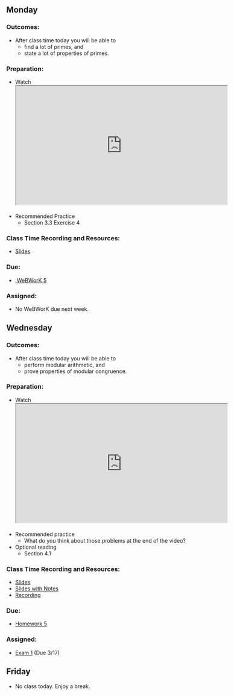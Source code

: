 <h2>Monday</h2>
<h3>Outcomes:</h3>
<ul>
<li>After class time today you will be able to
<ul>
<li>find a lot of primes, and</li>
<li>state a lot of properties of primes.</li>
</ul>
</li>
</ul>
<h3>Preparation:</h3>
<ul>
<li>Watch<br><iframe title="embedded content" src="https://www.youtube.com/embed/MxiTG96QOxw" width="560" height="315" allowfullscreen="allowfullscreen" allow="accelerometer; autoplay; clipboard-write; encrypted-media; gyroscope; picture-in-picture"></iframe>&nbsp;</li>
<li>Recommended Practice
<ul>
<li>Section 3.3 Exercise 4</li>
</ul>
</li>
</ul>
<h3>Class Time Recording and Resources:</h3>
<ul>
<li><a class="instructure_file_link instructure_scribd_file" title="ws3-2-finding_primes.pdf" href="https://uweau.instructure.com/courses/365635/files/31031682?verifier=ZceAlH4dMJZX7GWJ6JAnWSJ8fWxbsDcNzSI6Z97h&amp;wrap=1" target="_blank" data-canvas-previewable="false" data-api-endpoint="https://uweau.instructure.com/api/v1/courses/365635/files/31031682" data-api-returntype="File">Slides</a></li>
</ul>
<h3>Due:</h3>
<ul>
<li><a title="WeBWorK 5" href="https://uweau.instructure.com/courses/365635/assignments/3265055" data-api-endpoint="https://uweau.instructure.com/api/v1/courses/365635/assignments/3265055" data-api-returntype="Assignment">&nbsp;WeBWorK 5</a></li>
</ul>
<h3>Assigned:</h3>
<ul>
<li>No WeBWorK due next week.&nbsp; &nbsp;&nbsp;</li>
</ul>
<h2>Wednesday</h2>
<h3>Outcomes:</h3>
<ul>
<li>After class time today you will be able to
<ul>
<li>perform modular arithmetic, and</li>
<li>prove properties of modular congruence.</li>
</ul>
</li>
</ul>
<h3>Preparation:</h3>
<ul>
<li>Watch<br><iframe title="embedded content" src="https://www.youtube.com/embed/-zEcHLdABfo" width="560" height="315" allowfullscreen="allowfullscreen" allow="accelerometer; autoplay; clipboard-write; encrypted-media; gyroscope; picture-in-picture"></iframe>&nbsp;</li>
<li>Recommended practice
<ul>
<li>What do you think about those problems at the end of the video?</li>
</ul>
</li>
<li>Optional reading
<ul>
<li>Section 4.1</li>
</ul>
</li>
</ul>
<h3>Class Time Recording and Resources:</h3>
<ul>
<li><a class="instructure_file_link instructure_scribd_file" title="ws4-2-congruences.pdf" href="https://uweau.instructure.com/courses/365635/files/31198852?verifier=h6VeFHtRpjCvyCKOeKcPw3r6RHIhFdsJrFTK8Pt1&amp;wrap=1" target="_blank" data-canvas-previewable="false" data-api-endpoint="https://uweau.instructure.com/api/v1/courses/365635/files/31198852" data-api-returntype="File">Slides</a></li>
<li><a class="instructure_file_link instructure_scribd_file" title="341Notes_3-10-21.pdf" href="https://uweau.instructure.com/courses/365635/files/31238358?verifier=s21Y6KO12iNJ1q5zDpWDVdp9gG12phlMJURzNewx&amp;wrap=1" target="_blank" data-canvas-previewable="false" data-api-endpoint="https://uweau.instructure.com/api/v1/courses/365635/files/31238358" data-api-returntype="File">Slides with Notes</a></li>
<li><a class="instructure_file_link inline_disabled" href="https://us-lti.bbcollab.com/recording/a4cbe30354e24240870366a2a99a879c" target="_blank">Recording</a></li>
</ul>
<h3>Due:</h3>
<ul>
<li><a title="Homework 5" href="https://uweau.instructure.com/courses/365635/assignments/3271549" data-api-endpoint="https://uweau.instructure.com/api/v1/courses/365635/assignments/3271549" data-api-returntype="Assignment">Homework 5</a>&nbsp;</li>
</ul>
<h3>Assigned:</h3>
<ul>
<li><a title="Midterm Exam" href="https://uweau.instructure.com/courses/365635/assignments/3285965" data-api-endpoint="https://uweau.instructure.com/api/v1/courses/365635/assignments/3285965" data-api-returntype="Assignment">Exam 1</a> (Due 3/17)&nbsp; &nbsp;&nbsp;</li>
</ul>
<h2>Friday</h2>
<ul>
<li>No class today. Enjoy a break.</li>
</ul>
